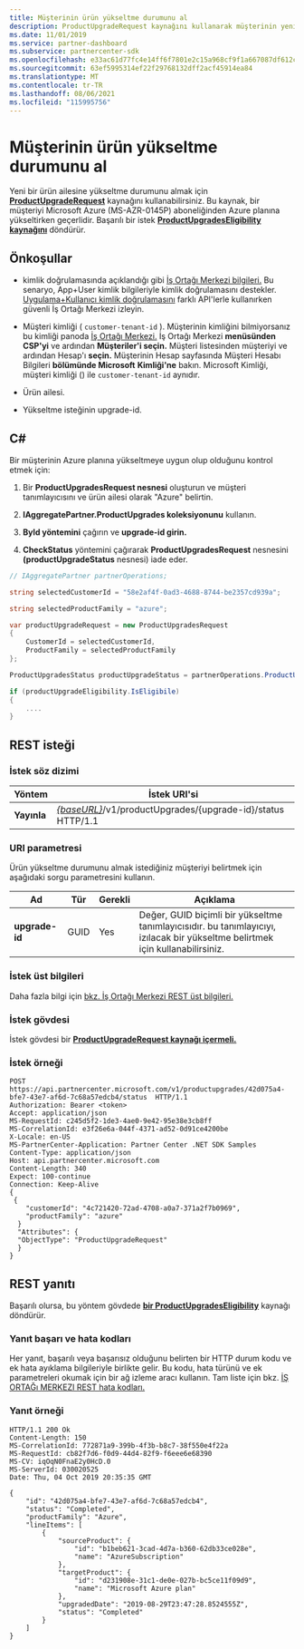 ```yaml
---
title: Müşterinin ürün yükseltme durumunu al
description: ProductUpgradeRequest kaynağını kullanarak müşterinin yeni bir ürün ailesine (örneğin, bir Microsoft Azure (MS-AZR-0145P) aboneliğinden Azure planına ürün yükseltme durumunu tespit edebilirsiniz.
ms.date: 11/01/2019
ms.service: partner-dashboard
ms.subservice: partnercenter-sdk
ms.openlocfilehash: e33ac61d77fc4e14ff6f7801e2c15a968cf9f1a667087df612c0f76b216f891a
ms.sourcegitcommit: 63ef5995314ef22f29768132dff2acf45914ea84
ms.translationtype: MT
ms.contentlocale: tr-TR
ms.lasthandoff: 08/06/2021
ms.locfileid: "115995756"
---
```

# <a name="get-the-product-upgrade-status-for-a-customer"></a>Müşterinin ürün yükseltme durumunu al

Yeni bir ürün ailesine yükseltme durumunu almak için [**ProductUpgradeRequest**](product-upgrade-resources.md#productupgraderequest) kaynağını kullanabilirsiniz. Bu kaynak, bir müşteriyi Microsoft Azure (MS-AZR-0145P) aboneliğinden Azure planına yükseltirken geçerlidir. Başarılı bir istek [**ProductUpgradesEligibility kaynağını**](product-upgrade-resources.md#productupgradeseligibility) döndürür.

## <a name="prerequisites"></a>Önkoşullar

- kimlik doğrulamasında açıklandığı gibi [İş Ortağı Merkezi bilgileri.](partner-center-authentication.md) Bu senaryo, App+User kimlik bilgileriyle kimlik doğrulamasını destekler. [Uygulama+Kullanıcı kimlik doğrulamasını](enable-secure-app-model.md) farklı API'lerle kullanırken güvenli İş Ortağı Merkezi izleyin.

- Müşteri kimliği ( `customer-tenant-id` ). Müşterinin kimliğini bilmiyorsanız bu kimliği panoda [İş Ortağı Merkezi.](https://partner.microsoft.com/dashboard) İş Ortağı Merkezi **menüsünden CSP'yi** ve ardından **Müşteriler'i seçin.** Müşteri listesinden müşteriyi ve ardından Hesap'ı **seçin.** Müşterinin Hesap sayfasında Müşteri Hesabı Bilgileri **bölümünde Microsoft** **Kimliği'ne** bakın. Microsoft Kimliği, müşteri kimliği () ile `customer-tenant-id` aynıdır.

- Ürün ailesi.

- Yükseltme isteğinin upgrade-id.

## <a name="c"></a>C\#

Bir müşterinin Azure planına yükseltmeye uygun olup olduğunu kontrol etmek için:

1. Bir **ProductUpgradesRequest nesnesi** oluşturun ve müşteri tanımlayıcısını ve ürün ailesi olarak "Azure" belirtin.

2. **IAggregatePartner.ProductUpgrades koleksiyonunu** kullanın.

3. **ById yöntemini** çağırın ve **upgrade-id girin.**

4. **CheckStatus** yöntemini çağırarak **ProductUpgradesRequest** nesnesini **(productUpgradeStatus** nesnesi) iade eder.

```csharp
// IAggregatePartner partnerOperations;

string selectedCustomerId = "58e2af4f-0ad3-4688-8744-be2357cd939a";

string selectedProductFamily = "azure";

var productUpgradeRequest = new ProductUpgradesRequest
{
    CustomerId = selectedCustomerId,
    ProductFamily = selectedProductFamily
};

ProductUpgradesStatus productUpgradeStatus = partnerOperations.ProductUpgrades.ById(selectedUpgradeId).CheckStatus(productUpgradeRequest);

if (productUpgradeEligibility.IsEligibile)
{
    ....
}

```

## <a name="rest-request"></a>REST isteği

### <a name="request-syntax"></a>İstek söz dizimi

| Yöntem   | İstek URI'si |
|----------|-----------------------------------------------------------------------------------------------|
| **Yayınla** | [*{baseURL}*](partner-center-rest-urls.md)/v1/productUpgrades/{upgrade-id}/status HTTP/1.1 |

### <a name="uri-parameter"></a>URI parametresi

Ürün yükseltme durumunu almak istediğiniz müşteriyi belirtmek için aşağıdaki sorgu parametresini kullanın.

| Ad               | Tür | Gerekli | Açıklama                                                                                 |
|--------------------|------|----------|---------------------------------------------------------------------------------------------|
| **upgrade-id** | GUID | Yes | Değer, GUID biçimli bir yükseltme tanımlayıcısıdır. bu tanımlayıcıyı, izılacak bir yükseltme belirtmek için kullanabilirsiniz. |

### <a name="request-headers"></a>İstek üst bilgileri

Daha fazla bilgi için [bkz. İş Ortağı Merkezi REST üst bilgileri.](headers.md)

### <a name="request-body"></a>İstek gövdesi

İstek gövdesi bir [**ProductUpgradeRequest kaynağı içermeli.**](product-upgrade-resources.md#productupgraderequest)

### <a name="request-example"></a>İstek örneği

```http
POST https://api.partnercenter.microsoft.com/v1/productupgrades/42d075a4-bfe7-43e7-af6d-7c68a57edcb4/status  HTTP/1.1
Authorization: Bearer <token>
Accept: application/json
MS-RequestId: c245d5f2-1de3-4ae0-9e42-95e38e3cb8ff
MS-CorrelationId: e3f26e6a-044f-4371-ad52-0d91ce4200be
X-Locale: en-US
MS-PartnerCenter-Application: Partner Center .NET SDK Samples
Content-Type: application/json
Host: api.partnercenter.microsoft.com
Content-Length: 340
Expect: 100-continue
Connection: Keep-Alive
{
 {
    "customerId": "4c721420-72ad-4708-a0a7-371a2f7b0969",
    "productFamily": "azure"
  }
  "Attributes": {
  "ObjectType": "ProductUpgradeRequest"
  }
}
```

## <a name="rest-response"></a>REST yanıtı

Başarılı olursa, bu yöntem gövdede [**bir ProductUpgradesEligibility**](product-upgrade-resources.md#productupgradeseligibility) kaynağı döndürür.

### <a name="response-success-and-error-codes"></a>Yanıt başarı ve hata kodları

Her yanıt, başarılı veya başarısız olduğunu belirten bir HTTP durum kodu ve ek hata ayıklama bilgileriyle birlikte gelir. Bu kodu, hata türünü ve ek parametreleri okumak için bir ağ izleme aracı kullanın. Tam liste için bkz. [İŞ ORTAĞı MERKEZI REST hata kodları.](error-codes.md)

### <a name="response-example"></a>Yanıt örneği

```http
HTTP/1.1 200 Ok
Content-Length: 150
MS-CorrelationId: 772871a9-399b-4f3b-b8c7-38f550e4f22a
MS-RequestId: cb82f7d6-f0d9-44d4-82f9-f6eee6e68390
MS-CV: iqOqN0FnaE2y0HcD.0
MS-ServerId: 030020525
Date: Thu, 04 Oct 2019 20:35:35 GMT

{
    "id": "42d075a4-bfe7-43e7-af6d-7c68a57edcb4",
    "status": "Completed",
    "productFamily": "Azure",
    "lineItems": [
        {
            "sourceProduct": {
                "id": "b1beb621-3cad-4d7a-b360-62db33ce028e",
                "name": "AzureSubscription"
            },
            "targetProduct": {
                "id": "d231908e-31c1-de0e-027b-bc5ce11f09d9",
                "name": "Microsoft Azure plan"
            },
            "upgradedDate": "2019-08-29T23:47:28.8524555Z",
            "status": "Completed"
        }
    ]
}

```
